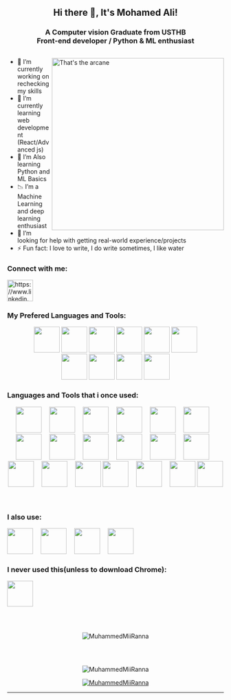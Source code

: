 <link rel="stylesheet" href="https://cdn.jsdelivr.net/gh/devicons/devicon@v2.15.1/devicon.min.css">

<!-- <img width="60" src="https://cdn.jsdelivr.net/gh/devicons/devicon/icons/github/github-original.svg" width=40 /> -->

<section class="container">
    
<h1 align="center">Hi there 👋, It's Mohamed Ali!</h1>
<h3 align="center">A Computer vision Graduate from USTHB<br>Front-end developer / Python & ML enthusiast</h3>

#

<!-- <img align="right" alt="Cyber Github" width="250" src="21ee54c4153a4f85d2ab53dbe2e172b8.gif"> -->
<img width="400px" align="right" alt="That's the arcane" width="250" src="https://media2.giphy.com/media/v1.Y2lkPTc5MGI3NjExdnFycnYyM2JvMTl1c2FlOW16dDh6dWMxZzV5ZmQweGNteTk0a3k2MSZlcD12MV9pbnRlcm5hbF9naWZfYnlfaWQmY3Q9Zw/B00q7QKzzRQ0qPZ7Pn/giphy.gif">
<!-- <img align="right" alt="Cyber Github" width="250" src="hello.gif"> -->
<!-- <img align="right" alt="Cyber Github" width="250" src="Interstellar-Garguantua.gif"> -->

- 🔭 I’m currently working on rechecking my skills
- 🌱 I’m currently learning web development (React/Advanced js)
- 🌱 I’m Also learning Python and ML Basics
- 📉 I’m a Machine Learning and deep learning enthusiast
- 🤔 I’m looking for help with getting real-world experience/projects
- ⚡ Fun fact: I love to write, I do write sometimes, I like water

<!-- <p align="left">
<img width="60" src="https://komarev.com/ghpvc/?username=MuhammedMiiRanna&label=Profile%20views&color=0e75b6&style=flat" alt="ilieschibane" />
</p> -->

<h3 align="left">Connect with me:</h3>
<p align="left">
<a href="https://www.linkedin.com/in/mohamed-ali-merali-605631138/" target="blank">
    <img width="60" align="center" src="https://raw.githubusercontent.com/rahuldkjain/github-profile-readme-generator/master/src/images/icons/Social/linked-in-alt.svg" alt="https://www.linkedin.com/in/mohamed-ali-merali-605631138/" height="50" width="60" />
</a>
<!-- <img width="60" src="https://cdn.jsdelivr.net/gh/devicons/devicon/icons/facebook/facebook-plain.svg" /> -->

</p>

<h3 align="left">My Prefered Languages and Tools:</h3>
<section align=center>

<img width="60" src="https://cdn.jsdelivr.net/gh/devicons/devicon/icons/vscode/vscode-original.svg" />
<img width="60" src="https://cdn.jsdelivr.net/gh/devicons/devicon/icons/html5/html5-original.svg" />
<!-- <img width="60" src="https://cdn.jsdelivr.net/gh/devicons/devicon/icons/html5/html5-original-wordmark.svg" /> -->
<img width="60" src="https://cdn.jsdelivr.net/gh/devicons/devicon/icons/css3/css3-original.svg" />
<!-- <img width="60" src="https://cdn.jsdelivr.net/gh/devicons/devicon/icons/css3/css3-original-wordmark.svg" /> -->
<img width="60" src="https://cdn.jsdelivr.net/gh/devicons/devicon/icons/javascript/javascript-original.svg" />
<!-- <img width="60" src="https://cdn.jsdelivr.net/gh/devicons/devicon/icons/jquery/jquery-original.svg" /> -->
<img width="60" src="https://cdn.jsdelivr.net/gh/devicons/devicon/icons/react/react-original.svg" />
<img width="60" src="https://cdn.jsdelivr.net/gh/devicons/devicon@latest/icons/tailwindcss/tailwindcss-original.svg" />
          
          
<!-- <img width="60" src="https://cdn.jsdelivr.net/gh/devicons/devicon/icons/tailwindcss/tailwindcss-plain.svg" /> -->
<!-- <img width="60" src="https://cdn.jsdelivr.net/gh/devicons/devicon/icons/bootstrap/bootstrap-original.svg" /> -->

<!-- <img width="60" src="https://cdn.jsdelivr.net/gh/devicons/devicon/icons/redux/redux-original.svg" /> -->
<!-- <img width="60" src="https://cdn.jsdelivr.net/gh/devicons/devicon/icons/sass/sass-original.svg" /> -->
<!-- <img width="60" src="https://cdn.jsdelivr.net/gh/devicons/devicon/icons/less/less-plain-wordmark.svg" /> -->
<!-- <img width="60" src="https://cdn.jsdelivr.net/gh/devicons/devicon/icons/typescript/typescript-original.svg" /> -->
<!-- <img width="60" src="https://cdn.jsdelivr.net/gh/devicons/devicon/icons/nextjs/nextjs-original-wordmark.svg" /> -->
<br>
<img width="60" src="https://cdn.jsdelivr.net/gh/devicons/devicon/icons/python/python-original.svg"/>
<img width="60" src="https://cdn.jsdelivr.net/gh/devicons/devicon/icons/numpy/numpy-original.svg" />
<img width="60" src="https://cdn.jsdelivr.net/gh/devicons/devicon/icons/pandas/pandas-original.svg" />
<img width="60" src="https://cdn.jsdelivr.net/gh/devicons/devicon/icons/opencv/opencv-original.svg" />
<br>

</section>

<h3 align="left">Languages and Tools that i once used:</h3>

<section align=center>
    <img width="60" src="https://cdn.jsdelivr.net/gh/devicons/devicon/icons/c/c-original.svg" />&emsp;
    <img width="60" src="https://cdn.jsdelivr.net/gh/devicons/devicon/icons/java/java-original.svg" />&emsp;
    <img width="60" src="https://cdn.jsdelivr.net/gh/devicons/devicon/icons/git/git-original.svg" />&emsp;
    <img width="60" src="https://cdn.jsdelivr.net/gh/devicons/devicon/icons/mysql/mysql-original-wordmark.svg" />&emsp;
    <img width="60" src="https://cdn.jsdelivr.net/gh/devicons/devicon/icons/oracle/oracle-original.svg" />&emsp;
    <img width="60" src="https://cdn.jsdelivr.net/gh/devicons/devicon/icons/opengl/opengl-plain.svg" />&emsp;
    <img width="60" src="https://cdn.jsdelivr.net/gh/devicons/devicon/icons/blender/blender-original.svg" />&emsp;
    <img width="60" src="https://cdn.jsdelivr.net/gh/devicons/devicon/icons/unity/unity-original.svg" />&emsp;
    <img width="60" src="https://cdn.jsdelivr.net/gh/devicons/devicon/icons/d3js/d3js-original.svg" />&emsp;
    <img width="60" src="https://cdn.jsdelivr.net/gh/devicons/devicon/icons/arduino/arduino-original-wordmark.svg" />&emsp;
    <img width="60" src="https://cdn.jsdelivr.net/gh/devicons/devicon/icons/jupyter/jupyter-original-wordmark.svg" />&emsp;
    <img width="60" src="https://cdn.jsdelivr.net/gh/devicons/devicon/icons/anaconda/anaconda-original.svg" />&emsp;
    <img width="60" src="https://cdn.jsdelivr.net/gh/devicons/devicon/icons/visualstudio/visualstudio-plain.svg" />&emsp;
    <img width="60" src="https://cdn.jsdelivr.net/gh/devicons/devicon/icons/php/php-plain.svg" />&emsp;
    <img width="60" src="https://cdn.jsdelivr.net/gh/devicons/devicon/icons/npm/npm-original-wordmark.svg" />
    <img width="60" src="https://cdn.jsdelivr.net/gh/devicons/devicon/icons/flutter/flutter-original.svg" />&emsp;
    <img width="60" src="https://cdn.jsdelivr.net/gh/devicons/devicon/icons/linux/linux-original.svg" />&emsp;
    <img width="60" src="https://cdn.jsdelivr.net/gh/devicons/devicon/icons/ubuntu/ubuntu-plain.svg" />
    <img width="60" src="https://user-images.githubusercontent.com/49899602/103332150-553fb180-4aac-11eb-8d6f-55f6a647a243.jpg" />
</section>

<br>
<br>
<h3 align="left">I also use:</h3>
<section >
<img width="60" src="https://cdn.jsdelivr.net/gh/devicons/devicon/icons/chrome/chrome-plain-wordmark.svg" />&emsp;
<img width="60" src="https://cdn.jsdelivr.net/gh/devicons/devicon/icons/firefox/firefox-plain-wordmark.svg" />&emsp;
<img width="60" src="https://cdn.jsdelivr.net/gh/devicons/devicon/icons/opera/opera-plain.svg" />&emsp;
<img width="60" src="https://cdn.jsdelivr.net/gh/devicons/devicon/icons/canva/canva-original.svg" />
</section>

<h3 align="left">I never used this(unless to download Chrome):</h3>
<section style="margin-bottom: 60px;">
    <img width="60" src="https://cdn.jsdelivr.net/gh/devicons/devicon/icons/ie10/ie10-original.svg" />
</section>

</section>

<p align=center style="margin-bottom: 60px;">
    <img align=center src="https://github-readme-stats-git-masterrstaa-rickstaa.vercel.app/api/top-langs/?username=MuhammedMiiRanna&show_icons=true&theme=dark&cache_seconds=1800&locale=en&layout=compact" alt="MuhammedMiiRanna" />
</p>

<!-- <img width="60" align="center" src="https://github-readme-stats-git-masterrstaa-rickstaa.vercel.app/api?username=MuhammedMiiRanna&&show_icons=true&theme=dark" alt="MuhammedMiiRanna" /> -->

<p align=center><img align=center src="https://github-readme-streak-stats.herokuapp.com/?user=MuhammedMiiRanna&theme=dark" alt="MuhammedMiiRanna" /></p>


<p align=center>
<a href="https://github.com/ryo-ma/github-profile-trophy">
    <img align=center src="https://github-profile-trophy.vercel.app/?username=MuhammedMiiRanna" alt="MuhammedMiiRanna" />
</a>
</p>

---

<!--



### Hi there 👋

<!--
**MuhammedMiiRanna/MuhammedMiiRanna** is a ✨ _special_ ✨ repository because its `README.md` (this file) appears on your GitHub profile.

Here are some ideas to get you started:

- 🔭 I’m currently working on ...
- 🌱 I’m currently learning ...
- 👯 I’m looking to collaborate on ...
- 🤔 I’m looking for help with ...
- 💬 Ask me about ...
- 📫 How to reach me: ...
- 😄 Pronouns: ...
- ⚡ Fun fact: ...
-->
